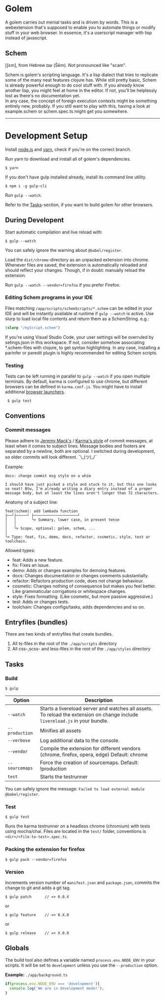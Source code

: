 # Golem

A golem carries out menial tasks and is driven by words. This is a webextension that's supposed to enable you to automate things or modify stuff in your web browser. In essence, it's a userscript manager with lisp instead of javascript.

## Schem
[ʃɛm], from Hebrew שם‎ (Šēm). *Not* pronounced like "scam".

Schem is golem's scripting language. It's a lisp dialect that tries to replicate some of the many neat features clojure has.
While still pretty basic, Schem is already powerful enough to do cool stuff with. If you already know another lisp, you might feel at home in the editor. If not, you'll be helplessly lost as there's no documentation yet.  
In any case, the concept of foreign execution contexts might be something entirely new, probably. If you still want to play with this, having a look at example.schem or schem.spec.ts might get you somewhere.

------------
# Development Setup

Install [node.js](https://nodejs.org/en/) and [yarn](https://yarnpkg.com/en/docs/install), check if you're on the correct branch.

Run yarn to download and install all of golem's dependencies.

	$ yarn    

If you don't have gulp installed already, install its command line utility.

    $ npm i -g gulp-cli

Run `gulp --watch`. 

Refer to the [Tasks](#Tasks)-section, if you want to build golem for other browsers.

## During Developent

Start automatic compilation and live reload with:

    $ gulp --watch
    
You can safely ignore the warning about `@babel/register`. 

Load the `dist/chrome`-directory as an unpacked extension into chrome. Whenever files are saved, the extension is automatically reloaded and should reflect your changes. Though, if in doubt: manually reload the extension.

Run `gulp --watch --vendor=firefox` if you prefer Firefox.

### Editing Schem programs in your IDE

Files matching `/app/scripts/schemScripts/*.schem` can be edited in your IDE and will be instantly available at runtime if `gulp --watch` is active. Use slurp to load local file contents and return them as a SchemString. e.g.:

```clojure
(slurp "/myScript.schem")
```
If you're using Visual Studio Code, your user settings will be overruled by setings.json in this workspace.
If not, consider somehow associating *.schem-files with clojure, to get syntax highlighting. In any case, installing a parinfer or paredit plugin is highly recommended for editing Schem scripts.

### Testing

Tests can be left running in parallel to `gulp --watch` if you open multiple terminals. By default, karma is configured to use chrome, but different browsers can be defined in `karma.conf.js`. You might have to install additional [browser launchers](http://karma-runner.github.io/2.0/config/browsers.html). 

     $ gulp test

## Conventions

### Commit messages

Please adhere to [Jeremy Mack's](https://seesparkbox.com/foundry/semantic_commit_messages) / [Karma's style](http://karma-runner.github.io/2.0/dev/git-commit-msg.html) of commit messages, at least when it comes to subject lines. Message bodies and footers are separated by a newline, both are optional. I switched during development, so older commits will look different. ¯\\\_(ツ)_/¯

Example:
```
docs: change commit msg style on a whim

I should have just picked a style and stuck to it, but this one looks
so neat! Btw, I'm already writing a diary entry instead of a proper
message body, but at least the lines aren't longer than 72 characters.
```

Anatomy of a subject line:
```
feat(schem): add lambada function
├──┘├─────┘ ├────────────────────┘
│   │       └> Summary, lower case, in present tense
│   │
│   └> Scope, optional: golem, schem, ...
│
└> Type: feat, fix, demo, docs, refactor, cosmetic, style, test or toolchain.
```

Allowed types:
* feat: Adds a new feature.
* fix: Fixes an issue.
* demo: Adds or changes examples for demoing features.
* docs: Changes documentation or changes comments substantially.
* refactor: Refactors production code, does not change behaviour.
* cosmetic: Changes nothing of consequence but makes you feel better. Like grammaticular corrigations or whitespace changes. 
* style: Fixes formatting. (Like cosmetic, but more passive aggressive.)
* test: Adds or changes tests.
* toolchain: Changes configs/tasks, adds dependencies and so on.


## Entryfiles (bundles)

There are two kinds of entryfiles that create bundles.

1. All ts-files in the root of the `./app/scripts` directory
2. All css-,scss- and less-files in the root of the `./app/styles` directory

## Tasks

### Build

    $ gulp

| Option         | Description                                                                                                                                           |
|----------------|-------------------------------------------------------------------------------------------------------------------------------------------------------|
| `--watch`      | Starts a livereload server and watches all assets. <br>To reload the extension on change include `livereload.js` in your bundle.                      |
| `--production` | Minifies all assets                                                                                                                                   |
| `--verbose`    | Log additional data to the console.                                                                                                                   |
| `--vendor`     | Compile the extension for different vendors (chrome, firefox, opera, edge)  Default: chrome                                                           |
| `--sourcemaps` | Force the creation of sourcemaps. Default: !production                                                                                                |
| `test`         | Starts the testrunner                                                                                                                                 |

You can safely ignore the message: `Failed to load external module @babel/register`.
### Test

    $ gulp test

Runs the karma testrunner on a headless chrome (chromium) with tests using mocha/chai.
Files are located in the `test/` folder, conventions is `<dir>/<file-to-test>.spec.ts`.

### Packing the extension for firefox

    $ gulp pack --vendor=firefox

### Version

Increments version number of `manifest.json` and `package.json`,
commits the change to git and adds a git tag.


    $ gulp patch      // => 0.0.X

or

    $ gulp feature    // => 0.X.0

or

    $ gulp release    // => X.0.0


## Globals

The build tool also defines a variable named `process.env.NODE_ENV` in your scripts. It will be set to `development` unless you use the `--production` option.


**Example:** `./app/background.ts`

```typescript
if(process.env.NODE_ENV === 'development'){
  console.log('We are in development mode!');
}
```
